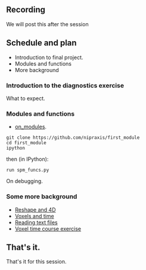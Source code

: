 ## Recording

We will post this after the session

## Schedule and plan

* Introduction to final project.
* Modules and functions
* More background

### Introduction to the diagnostics exercise

What to expect.

### Modules and functions

* [on_modules](https://textbook.nipraxis.org/on_modules).

```
git clone https://github.com/nipraxis/first_module
cd first_module
ipython
```

then (in IPython):

```
run spm_funcs.py
```

On debugging.

### Some more background

* [Reshape and 4D](https://textbook.nipraxis.org/reshape_and_4d)
* [Voxels and time](https://textbook.nipraxis.org/voxels_by_time)
* [Reading text files](https://textbook.nipraxis.org/reading_text)
* [Voxel time course
  exercise](https://hub.nipraxis.org/hub/user-redirect/git-pull?repo=https%3A//github.com/nipraxis/first_activation_exercise&subPath=first_activation.ipynb)

## That's it.

That's it for this session.
